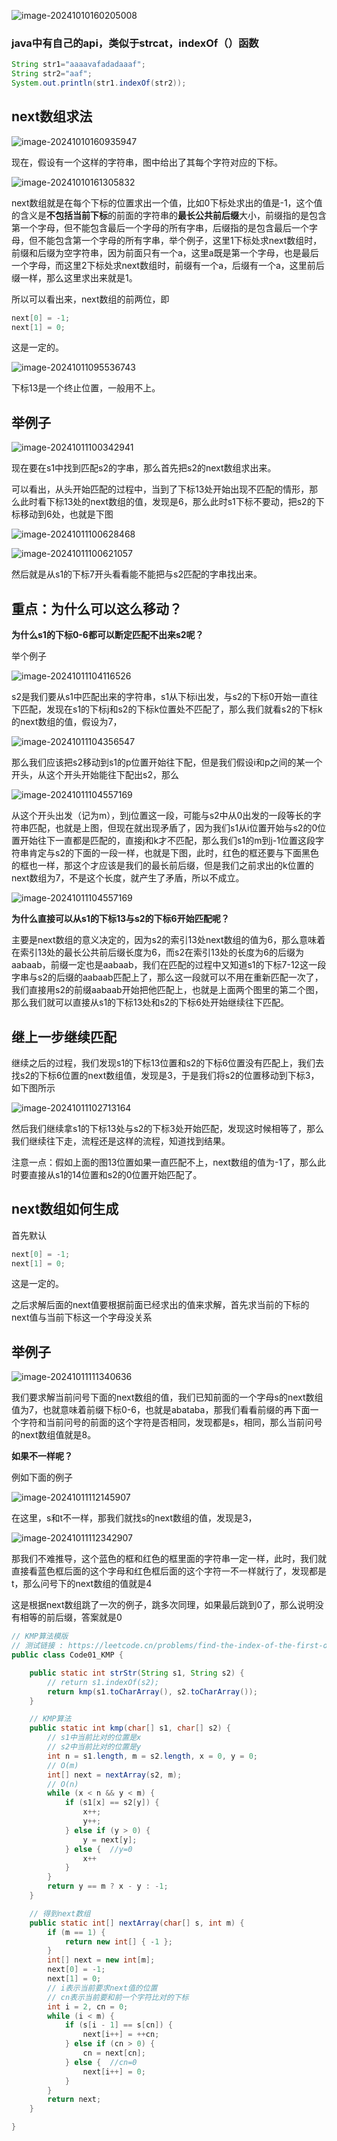 ![image-20241010160205008](assets/image-20241010160205008.png)





### java中有自己的api，类似于strcat，indexOf（）函数

```java
String str1="aaaavafadadaaaf";
String str2="aaf";
System.out.println(str1.indexOf(str2));
```



## next数组求法

![image-20241010160935947](assets/image-20241010160935947.png)

现在，假设有一个这样的字符串，图中给出了其每个字符对应的下标。

![image-20241010161305832](assets/image-20241010161305832.png)

next数组就是在每个下标的位置求出一个值，比如0下标处求出的值是-1，这个值的含义是**不包括当前下标**的前面的字符串的**最长公共前后缀**大小，前缀指的是包含第一个字母，但不能包含最后一个字母的所有字串，后缀指的是包含最后一个字母，但不能包含第一个字母的所有字串，举个例子，这里1下标处求next数组时，前缀和后缀为空字符串，因为前面只有一个a，这里a既是第一个字母，也是最后一个字母，而这里2下标处求next数组时，前缀有一个a，后缀有一个a，这里前后缀一样，那么这里求出来就是1。

所以可以看出来，next数组的前两位，即

```java
next[0] = -1;
next[1] = 0;
```

这是一定的。



![image-20241011095536743](assets/image-20241011095536743.png)

 下标13是一个终止位置，一般用不上。



## 举例子

![image-20241011100342941](assets/image-20241011100342941.png)

现在要在s1中找到匹配s2的字串，那么首先把s2的next数组求出来。

可以看出，从头开始匹配的过程中，当到了下标13处开始出现不匹配的情形，那么此时看下标13处的next数组的值，发现是6，那么此时s1下标不要动，把s2的下标移动到6处，也就是下图

![image-20241011100628468](assets/image-20241011100628468.png)



![image-20241011100621057](assets/image-20241011100621057.png)

然后就是从s1的下标7开头看看能不能把与s2匹配的字串找出来。



## 重点：为什么可以这么移动？

**为什么s1的下标0-6都可以断定匹配不出来s2呢？**

举个例子

![image-20241011104116526](assets/image-20241011104116526.png)

s2是我们要从s1中匹配出来的字符串，s1从下标i出发，与s2的下标0开始一直往下匹配，发现在s1的下标j和s2的下标k位置处不匹配了，那么我们就看s2的下标k的next数组的值，假设为7，

![image-20241011104356547](assets/image-20241011104356547.png)

那么我们应该把s2移动到s1的p位置开始往下配，但是我们假设i和p之间的某一个开头，从这个开头开始能往下配出s2，那么

![image-20241011104557169](assets/image-20241011104557169.png)

从这个开头出发（记为m），到j位置这一段，可能与s2中从0出发的一段等长的字符串匹配，也就是上图，但现在就出现矛盾了，因为我们s1从i位置开始与s2的0位置开始往下一直都是匹配的，直接j和k才不匹配，那么我们s1的m到j-1位置这段字符串肯定与s2的下面的一段一样，也就是下图，此时，红色的框还要与下面黑色的框也一样，那这个才应该是我们的最长前后缀，但是我们之前求出的k位置的next数组为7，不是这个长度，就产生了矛盾，所以不成立。

![image-20241011104557169](assets/image-20241011104557169-1728615189562-3.png)

**为什么直接可以从s1的下标13与s2的下标6开始匹配呢？**

主要是next数组的意义决定的，因为s2的索引13处next数组的值为6，那么意味着在索引13处的最长公共前后缀长度为6，而s2在索引13处的长度为6的后缀为aabaab，前缀一定也是aabaab，我们在匹配的过程中又知道s1的下标7-12这一段字串与s2的后缀的aabaab匹配上了，那么这一段就可以不用在重新匹配一次了，我们直接用s2的前缀aabaab开始把他匹配上，也就是上面两个图里的第二个图，那么我们就可以直接从s1的下标13处和s2的下标6处开始继续往下匹配。



## 继上一步继续匹配

继续之后的过程，我们发现s1的下标13位置和s2的下标6位置没有匹配上，我们去找s2的下标6位置的next数组值，发现是3，于是我们将s2的位置移动到下标3，如下图所示

![image-20241011102713164](assets/image-20241011102713164.png)

然后我们继续拿s1的下标13处与s2的下标3处开始匹配，发现这时候相等了，那么我们继续往下走，流程还是这样的流程，知道找到结果。

注意一点：假如上面的图13位置如果一直匹配不上，next数组的值为-1了，那么此时要直接从s1的14位置和s2的0位置开始匹配了。





## next数组如何生成

首先默认

```java
next[0] = -1;
next[1] = 0;
```

这是一定的。

之后求解后面的next值要根据前面已经求出的值来求解，首先求当前的下标的next值与当前下标这一个字母没关系

## 举例子

![image-20241011111340636](assets/image-20241011111340636.png)

我们要求解当前问号下面的next数组的值，我们已知前面的一个字母s的next数组值为7，也就意味着前缀下标0-6，也就是abataba，那我们看看前缀的再下面一个字符和当前问号的前面的这个字符是否相同，发现都是s，相同，那么当前问号的next数组值就是8。

**如果不一样呢？**

例如下面的例子

![image-20241011112145907](assets/image-20241011112145907.png)

在这里，s和t不一样，那我们就找s的next数组的值，发现是3，

![image-20241011112342907](assets/image-20241011112342907-1728617134727-5.png)

那我们不难推导，这个蓝色的框和红色的框里面的字符串一定一样，此时，我们就直接看蓝色框后面的这个字母和红色框后面的这个字符一不一样就行了，发现都是t，那么问号下的next数组的值就是4

这是根据next数组跳了一次的例子，跳多次同理，如果最后跳到0了，那么说明没有相等的前后缀，答案就是0





```java
// KMP算法模版
// 测试链接 : https://leetcode.cn/problems/find-the-index-of-the-first-occurrence-in-a-string/
public class Code01_KMP {

	public static int strStr(String s1, String s2) {
		// return s1.indexOf(s2);
		return kmp(s1.toCharArray(), s2.toCharArray());
	}

	// KMP算法
	public static int kmp(char[] s1, char[] s2) {
		// s1中当前比对的位置是x
		// s2中当前比对的位置是y
		int n = s1.length, m = s2.length, x = 0, y = 0;
		// O(m)
		int[] next = nextArray(s2, m);
		// O(n)
		while (x < n && y < m) {
			if (s1[x] == s2[y]) {
				x++;
				y++;
			} else if (y > 0) {
				y = next[y];
			} else {  //y=0
				x++
			}
		}
		return y == m ? x - y : -1;
	}

	// 得到next数组
	public static int[] nextArray(char[] s, int m) {
		if (m == 1) {
			return new int[] { -1 };
		}
		int[] next = new int[m];
		next[0] = -1;
		next[1] = 0;
		// i表示当前要求next值的位置
		// cn表示当前要和前一个字符比对的下标
		int i = 2, cn = 0;
		while (i < m) {
			if (s[i - 1] == s[cn]) {
				next[i++] = ++cn;
			} else if (cn > 0) {
				cn = next[cn];
			} else {  //cn=0
				next[i++] = 0;
			}
		}
		return next;
	}

}

```

